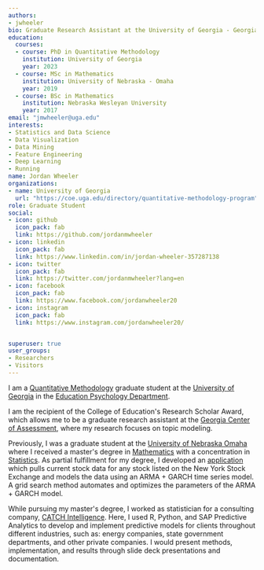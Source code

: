 ```yaml
---
authors:
- jwheeler
bio: Graduate Research Assistant at the University of Georgia - Georgia Center of Assessment.
education:
  courses:
  - course: PhD in Quantitative Methodology
    institution: University of Georgia
    year: 2023
  - course: MSc in Mathematics
    institution: University of Nebraska - Omaha
    year: 2019
  - course: BSc in Mathematics
    institution: Nebraska Wesleyan University
    year: 2017
email: "jmwheeler@uga.edu"
interests:
- Statistics and Data Science
- Data Visualization
- Data Mining
- Feature Engineering
- Deep Learning
- Running
name: Jordan Wheeler
organizations:
- name: University of Georgia
  url: "https://coe.uga.edu/directory/quantitative-methodology-program"
role: Graduate Student
social:
- icon: github
  icon_pack: fab
  link: https://github.com/jordanmwheeler
- icon: linkedin
  icon_pack: fab
  link: https://www.linkedin.com/in/jordan-wheeler-357287138
- icon: twitter
  icon_pack: fab
  link: https://twitter.com/jordanmwheeler?lang=en
- icon: facebook
  icon_pack: fab
  link: https://www.facebook.com/jordanwheeler20
- icon: instagram
  icon_pack: fab
  link: https://www.instagram.com/jordanwheeler20/


superuser: true
user_groups:
- Researchers
- Visitors
---
```


I am a <a href="https://coe.uga.edu/directory/quantitative-methodology-program" target="_blank">Quantitative Methodology</a> graduate student at the <a href="https://www.uga.edu/" target="_blank">University of Georgia</a> in the <a href="https://coe.uga.edu/directory/educational-psychology" target="_blank">Education Psychology Department</a>.

I am the recipient of the College of Education's Research Scholar Award, which allows me to be a graduate research assistant at the <a href="http://gca.coe.uga.edu/" target="_blank">Georgia Center of Assessment</a>, where my research focuses on topic modeling.

Previously, I was a graduate student at the <a href="https://www.unomaha.edu/" target="_blank">University of Nebraska Omaha</a> where I received a master's degree in <a href="https://www.unomaha.edu/college-of-arts-and-sciences/mathematics/index.php" target="_blank">Mathematics</a> with a concentration in <a href="https://catalog.unomaha.edu/graduate/degree-programs-certificates-minors/mathematics/mathematics-ms/#header" target="_blank">Statistics</a>. As partial fulfillment for my degree, I developed an <a href="https://jordanmwheeler.com/work/shinyapps/ForecastApp/" target="_blank">application</a> which pulls current stock data for any stock listed on the New York Stock Exchange and models the data using an ARMA + GARCH time series model. A grid search method automates and optimizes the parameters of the ARMA + GARCH model.

While pursuing my master's degree, I worked as statistician for a consulting company, <a href="https://catchintelligence.com/" target="_blank">CATCH Intelligence</a>. Here, I used R, Python, and SAP Predictive Analytics to develop and implement predictive models for clients throughout different industries, such as: energy companies, state government departments, and other private companies. I would present methods, implementation, and results through slide deck presentations and documentation.